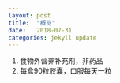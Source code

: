 ```yaml
---
layout: post
title:  "概览"
date:   2018-07-31
categories: jekyll update
---
```

  1. 食物外营养补充剂，非药品
  2. 每盒90粒胶囊，口服每天一粒
